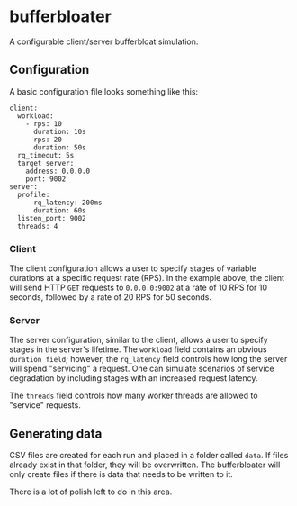 # bufferbloater
A configurable client/server bufferbloat simulation.

## Configuration

A basic configuration file looks something like this:
```
client:
  workload:
    - rps: 10
      duration: 10s
    - rps: 20
      duration: 50s
  rq_timeout: 5s
  target_server:
    address: 0.0.0.0
    port: 9002
server:
  profile:
    - rq_latency: 200ms
      duration: 60s
  listen_port: 9002
  threads: 4
```

### Client

The client configuration allows a user to specify stages of variable durations
at a specific request rate (RPS). In the example above, the client will send
HTTP `GET` requests to `0.0.0.0:9002` at a rate of 10 RPS for 10 seconds,
followed by a rate of 20 RPS for 50 seconds.

### Server

The server configuration, similar to the client, allows a user to specify stages
in the server's lifetime. The `workload` field contains an obvious `duration
field`; however, the `rq_latency` field controls how long the server
will spend "servicing" a request. One can simulate scenarios of service
degradation by including stages with an increased request latency.

The `threads` field controls how many worker threads are allowed to "service"
requests.

## Generating data

CSV files are created for each run and placed in a folder called `data`. If
files already exist in that folder, they will be overwritten. The bufferbloater
will only create files if there is data that needs to be written to it.

There is a lot of polish left to do in this area.
